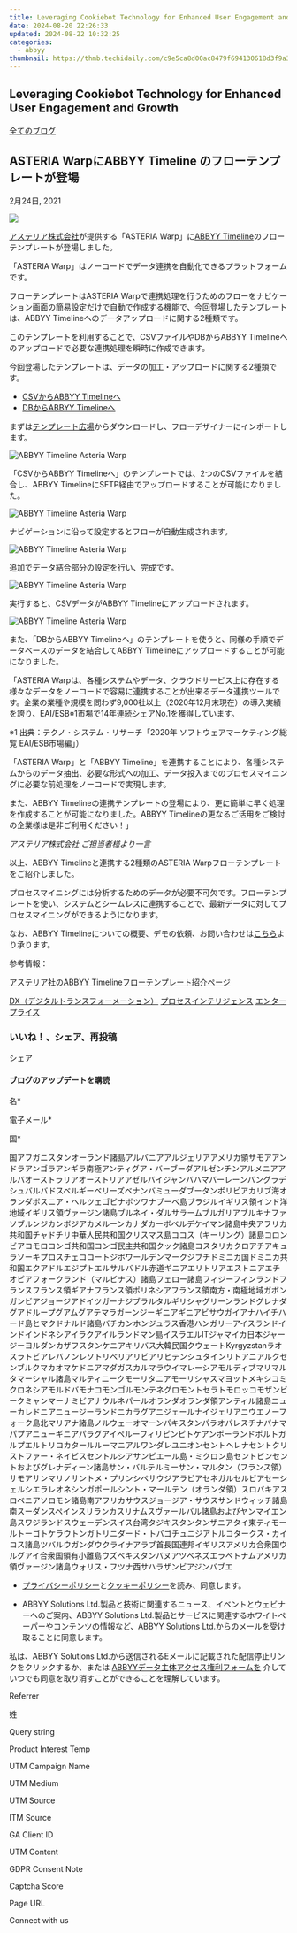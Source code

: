 ```yaml
---
title: Leveraging Cookiebot Technology for Enhanced User Engagement and Growth
date: 2024-08-20 22:26:33
updated: 2024-08-22 10:32:25
categories:
  - abbyy
thumbnail: https://thmb.techidaily.com/c9e5ca8d00ac8479f694130618d3f9a3080c0193f44d3a38cfaa7537d0961fac.png
---
```


## Leveraging Cookiebot Technology for Enhanced User Engagement and Growth

[全てのブログ](https://tools.techidaily.com/abbyy/products/)

## ASTERIA WarpにABBYY Timeline のフローテンプレートが登場

2月24日, 2021

![](https://static4.abbyy.com/abbyycommedia/31940/asteriaplusabbyy_2.jpg) 

[アステリア株式会社](https://www.asteria.com/jp/)が提供する「ASTERIA Warp」に[ABBYY Timeline](https://tools.techidaily.com/abbyy/products/)のフローテンプレートが登場しました。

「ASTERIA Warp」はノーコードでデータ連携を自動化できるプラットフォームです。

フローテンプレートはASTERIA Warpで連携処理を行うためのフローをナビケーション画面の簡易設定だけで自動で作成する機能で、今回登場したテンプレートは、ABBYY Timelineへのデータアップロードに関する2種類です。

このテンプレートを利用することで、CSVファイルやDBからABBYY Timelineへのアップロードで必要な連携処理を瞬時に作成できます。

今回登場したテンプレートは、データの加工・アップロードに関する2種類です。

* [CSVからABBYY Timelineへ](https://www.asteria.com/jp/warp/feature/template/csv%5Fto%5Fabbyytimeline)
* [DBからABBYY Timelineへ](https://www.asteria.com/jp/warp/feature/template/db%5Fto%5Fabbyytimeline)

まずは[テンプレート広場](https://www.asteria.com/jp/warp/feature/template/)からダウンロードし、フローデザイナーにインポートします。

![ABBYY Timeline Asteria Warp](https://static1.abbyy.com/abbyycommedia/31931/pic-1.png)

「CSVからABBYY Timelineへ」のテンプレートでは、2つのCSVファイルを結合し、ABBYY TimelineにSFTP経由でアップロードすることが可能になりました。

![ABBYY Timeline Asteria Warp](https://static1.abbyy.com/abbyycommedia/31932/pic-2.png)

ナビゲーションに沿って設定するとフローが自動生成されます。

![ABBYY Timeline Asteria Warp](https://static1.abbyy.com/abbyycommedia/31933/pic-3.png)

追加でデータ結合部分の設定を行い、完成です。

![ABBYY Timeline Asteria Warp](https://static1.abbyy.com/abbyycommedia/31934/pic-4.png)

実行すると、CSVデータがABBYY Timelineにアップロードされます。

![ABBYY Timeline Asteria Warp](https://static1.abbyy.com/abbyycommedia/31930/pic-5.png)

また、「DBからABBYY Timelineへ」のテンプレートを使うと、同様の手順でデータベースのデータを結合してABBYY Timelineにアップロードすることが可能になりました。

「ASTERIA Warpは、各種システムやデータ、クラウドサービス上に存在する様々なデータをノーコードで容易に連携することが出来るデータ連携ツールです。企業の業種や規模を問わず9,000社以上（2020年12月末現在）の導入実績を誇り、EAI/ESB※1市場で14年連続シェアNo.1を獲得しています。  
  
※1 出典：テクノ・システム・リサーチ「2020年 ソフトウェアマーケティング総覧 EAI/ESB市場編」）  
  
「ASTERIA Warp」と「ABBYY Timeline」を連携することにより、各種システムからのデータ抽出、必要な形式への加工、データ投入までのプロセスマイニングに必要な前処理をノーコードで実現します。  
  
また、ABBYY Timelineの連携テンプレートの登場により、更に簡単に早く処理を作成することが可能になりました。ABBYY Timelineの更なるご活用をご検討の企業様は是非ご利用ください！」

_アステリア株式会社 ご担当者様より一言_

以上、ABBYY Timelineと連携する2種類のASTERIA Warpフローテンプレートをご紹介しました。

プロセスマイニングには分析するためのデータが必要不可欠です。フローテンプレートを使い、システムとシームレスに連携することで、最新データに対してプロセスマイニングができるようになります。

なお、ABBYY Timelineについての概要、デモの依頼、お問い合わせは[こちら](https://tools.techidaily.com/abbyy/products/)より承ります。

参考情報：

[アステリア社のABBYY Timelineフローテンプレート紹介ページ](https://www.asteria.com/jp/warp/blog/20210126/85286.html)

[DX（デジタルトランスフォーメーション）](https://tools.techidaily.com/abbyy/products/) [プロセスインテリジェンス](https://tools.techidaily.com/abbyy/products/) [エンタープライズ](https://tools.techidaily.com/abbyy/products/) 

### いいね！、シェア、再投稿

シェア 

#### ブログのアップデートを購読

名\*

電子メール\*

国\*

国アフガニスタンオーランド諸島アルバニアアルジェリアアメリカ領サモアアンドラアンゴラアンギラ南極アンティグア・バーブーダアルゼンチンアルメニアアルバオーストラリアオーストリアアゼルバイジャンバハマバーレーンバングラデシュバルバドスベルギーベリーズベナンバミューダブータンボリビアカリブ海オランダボスニア・ヘルツェゴビナボツワナブーベ島ブラジルイギリス領インド洋地域イギリス領ヴァージン諸島ブルネイ・ダルサラームブルガリアブルキナファソブルンジカンボジアカメルーンカナダカーボベルデケイマン諸島中央アフリカ共和国チャドチリ中華人民共和国クリスマス島ココス（キーリング）諸島コロンビアコモロコンゴ共和国コンゴ民主共和国クック諸島コスタリカクロアチアキュラソーキプロスチェココートジボワールデンマークジブチドミニカ国ドミニカ共和国エクアドルエジプトエルサルバドル赤道ギニアエリトリアエストニアエチオピアフォークランド（マルビナス）諸島フェロー諸島フィジーフィンランドフランスフランス領ギアナフランス領ポリネシアフランス領南方・南極地域ガボンガンビアジョージアドイツガーナジブラルタルギリシャグリーンランドグレナダグアドループグアムグアテマラガーンジーギニアギニアビサウガイアナハイチハード島とマクドナルド諸島バチカンホンジュラス香港ハンガリーアイスランドインドインドネシアイラクアイルランドマン島イスラエルITジャマイカ日本ジャージーヨルダンカザフスタンケニアキリバス大韓民国クウェートKyrgyzstanラオスラトビアレバノンレソトリベリアリビアリヒテンシュタインリトアニアルクセンブルクマカオマケドニアマダガスカルマラウイマレーシアモルディブマリマルタマーシャル諸島マルティニークモーリタニアモーリシャスマヨットメキシコミクロネシアモルドバモナコモンゴルモンテネグロモントセラトモロッコモザンビークミャンマーナミビアナウルネパールオランダオランダ領アンティル諸島ニューカレドニアニュージーランドニカラグアニジェールナイジェリアニウエノーフォーク島北マリアナ諸島ノルウェーオマーンパキスタンパラオパレスチナパナマパプアニューギニアパラグアイペルーフィリピンピトケアンポーランドポルトガルプエルトリコカタールルーマニアルワンダレユニオンセントヘレナセントクリストファー・ネイビスセントルシアサンピエール島・ミクロン島セントビンセントおよびグレナディーン諸島サン・バルテルミーサン・マルタン（フランス領）サモアサンマリノサントメ・プリンシペサウジアラビアセネガルセルビアセーシェルシエラレオネシンガポールシント・マールテン（オランダ領）スロバキアスロベニアソロモン諸島南アフリカサウスジョージア・サウスサンドウィッチ諸島南スーダンスペインスリランカスリナムスヴァールバル諸島およびヤンマイエン島スワジランドスウェーデンスイス台湾タジキスタンタンザニアタイ東ティモールトーゴトケラウトンガトリニダード・トバゴチュニジアトルコタークス・カイコス諸島ツバルウガンダウクライナアラブ首長国連邦イギリスアメリカ合衆国ウルグアイ合衆国領有小離島ウズベキスタンバヌアツベネズエラベトナムアメリカ領ヴァージン諸島ウォリス・フツナ西サハラザンビアジンバブエ

* [プライバシーポリシー](https://tools.techidaily.com/abbyy/products/)と[クッキーポリシー](https://tools.techidaily.com/abbyy/products/)を読み、同意します。

* ABBYY Solutions Ltd.製品と技術に関連するニュース、イベントとウェビナーへのご案内、ABBYY Solutions Ltd.製品とサービスに関連するホワイトペーパーやコンテンツの情報など、ABBYY Solutions Ltd.からのメールを受け取ることに同意します。  
    
私は、ABBYY Solutions Ltd.から送信されるEメールに記載された配信停止リンクをクリックするか、または [ABBYYデータ主体アクセス権利フォームを](https://tools.techidaily.com/abbyy/products/) 介していつでも同意を取り消すことができることを理解しています。

Referrer

姓

Query string

Product Interest Temp

UTM Campaign Name

UTM Medium

UTM Source

ITM Source

GA Client ID

UTM Content

GDPR Consent Note

Captcha Score

Page URL

Connect with us

<ins class="adsbygoogle"
     style="display:block"
     data-ad-format="autorelaxed"
     data-ad-client="ca-pub-7571918770474297"
     data-ad-slot="1223367746"></ins>



<ins class="adsbygoogle"
     style="display:block"
     data-ad-client="ca-pub-7571918770474297"
     data-ad-slot="8358498916"
     data-ad-format="auto"
     data-full-width-responsive="true"></ins>

